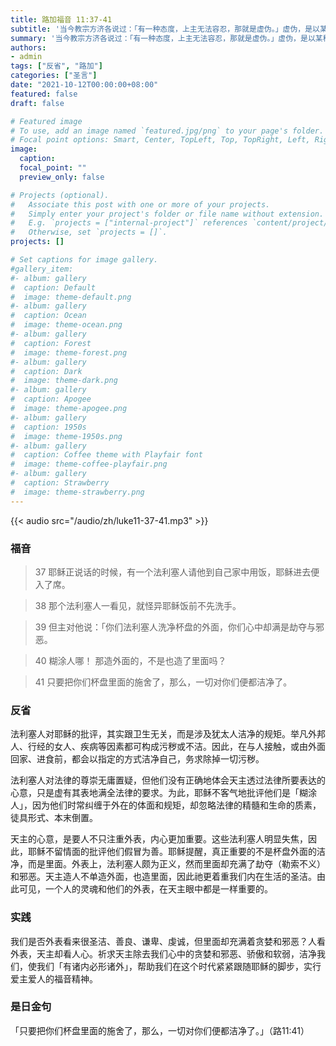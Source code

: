 ```yaml
---
title: 路加福音 11:37-41
subtitle: '当今教宗方济各说过：「有一种态度，上主无法容忍，那就是虚伪。」虚伪，是以某种形式表现，却以另一种方式行事。 虚伪，可以表现为表里不一、言不由衷、阳奉阴违、口是心非、笑里藏刀……这个法利塞人请耶稣吃饭，并没有以朋友相待，而是万般挑剔耶稣。 主耶稣毫不留情地指出他的虚伪，只注重外表光鲜亮丽却忽视内心的清洁。 耶稣责备法利塞人的话，对今天的我们也有很重要的提醒：我能做到表里如一吗？ 我跟随主是不是别有用心？ 我是否记得「人看外貌，上主看人心」呢？ 我是否也该在天主前谴责自己虚伪的毛病呢？'
summary: '当今教宗方济各说过：「有一种态度，上主无法容忍，那就是虚伪。」虚伪，是以某种形式表现，却以另一种方式行事。 虚伪，可以表现为表里不一、言不由衷、阳奉阴违、口是心非、笑里藏刀……这个法利塞人请耶稣吃饭，并没有以朋友相待，而是万般挑剔耶稣。 主耶稣毫不留情地指出他的虚伪，只注重外表光鲜亮丽却忽视内心的清洁。 耶稣责备法利塞人的话，对今天的我们也有很重要的提醒：我能做到表里如一吗？ 我跟随主是不是别有用心？ 我是否记得「人看外貌，上主看人心」呢？ 我是否也该在天主前谴责自己虚伪的毛病呢？'
authors:
- admin
tags: ["反省", "路加"]
categories: ["圣言"]
date: "2021-10-12T00:00:00+08:00"
featured: false
draft: false

# Featured image
# To use, add an image named `featured.jpg/png` to your page's folder.
# Focal point options: Smart, Center, TopLeft, Top, TopRight, Left, Right, BottomLeft, Bottom, BottomRight
image:
  caption:
  focal_point: ""
  preview_only: false

# Projects (optional).
#   Associate this post with one or more of your projects.
#   Simply enter your project's folder or file name without extension.
#   E.g. `projects = ["internal-project"]` references `content/project/deep-learning/index.md`.
#   Otherwise, set `projects = []`.
projects: []

# Set captions for image gallery.
#gallery_item:
#- album: gallery
#  caption: Default
#  image: theme-default.png
#- album: gallery
#  caption: Ocean
#  image: theme-ocean.png
#- album: gallery
#  caption: Forest
#  image: theme-forest.png
#- album: gallery
#  caption: Dark
#  image: theme-dark.png
#- album: gallery
#  caption: Apogee
#  image: theme-apogee.png
#- album: gallery
#  caption: 1950s
#  image: theme-1950s.png
#- album: gallery
#  caption: Coffee theme with Playfair font
#  image: theme-coffee-playfair.png
#- album: gallery
#  caption: Strawberry
#  image: theme-strawberry.png
---
```


{{< audio src="/audio/zh/luke11-37-41.mp3" >}}

### 福音
> 37 耶稣正说话的时候，有一个法利塞人请他到自己家中用饭，耶稣进去便入了席。

> 38 那个法利塞人一看见，就怪异耶稣饭前不先洗手。

> 39 但主对他说：「你们法利塞人洗净杯盘的外面，你们心中却满是劫夺与邪恶。

> 40 糊涂人哪！ 那造外面的，不是也造了里面吗？

> 41 只要把你们杯盘里面的施舍了，那么，一切对你们便都洁净了。

### 反省
法利塞人对耶稣的批评，其实跟卫生无关，而是涉及犹太人洁净的规矩。举凡外邦人、行经的女人、疾病等因素都可构成污秽或不洁。因此，在与人接触，或由外面回家、进食前，都会以指定的方式洁净自己，务求除掉一切污秽。

法利塞人对法律的尊崇无庸置疑，但他们没有正确地体会天主透过法律所要表达的心意，只是虚有其表地满全法律的要求。为此，耶稣不客气地批评他们是「糊涂人」，因为他们时常纠缠于外在的体面和规矩，却忽略法律的精髓和生命的质素，徒具形式、本末倒置。

天主的心意，是要人不只注重外表，内心更加重要。这些法利塞人明显失焦，因此，耶稣不留情面的批评他们假冒为善。耶稣提醒，真正重要的不是杯盘外面的洁净，而是里面。外表上，法利塞人颇为正义，然而里面却充满了劫夺（勒索不义）和邪恶。天主造人不单造外面，也造里面，因此祂更着重我们内在生活的圣洁。由此可见，一个人的灵魂和他们的外表，在天主眼中都是一样重要的。

### 实践
我们是否外表看来很圣洁、善良、谦卑、虔诚，但里面却充满着贪婪和邪恶？人看外表，天主却看人心。祈求天主除去我们心中的贪婪和邪恶、骄傲和软弱，洁净我们，使我们「有诸内必形诸外」，帮助我们在这个时代紧紧跟随耶稣的脚步，实行爱主爱人的福音精神。

### 是日金句
「只要把你们杯盘里面的施舍了，那么，一切对你们便都洁净了。」（路11:41）
